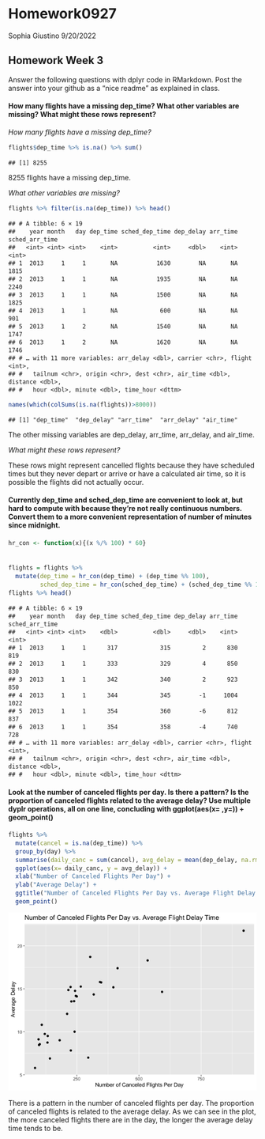 Homework0927
================
Sophia Giustino
9/20/2022

## Homework Week 3

Answer the following questions with dplyr code in RMarkdown. Post the
answer into your github as a “nice readme” as explained in class.

#### How many flights have a missing dep\_time? What other variables are missing? What might these rows represent?

*How many flights have a missing dep\_time?*

``` r
flights$dep_time %>% is.na() %>% sum()
```

    ## [1] 8255

8255 flights have a missing dep\_time.

*What other variables are missing?*

``` r
flights %>% filter(is.na(dep_time)) %>% head()
```

    ## # A tibble: 6 × 19
    ##    year month   day dep_time sched_dep_time dep_delay arr_time sched_arr_time
    ##   <int> <int> <int>    <int>          <int>     <dbl>    <int>          <int>
    ## 1  2013     1     1       NA           1630        NA       NA           1815
    ## 2  2013     1     1       NA           1935        NA       NA           2240
    ## 3  2013     1     1       NA           1500        NA       NA           1825
    ## 4  2013     1     1       NA            600        NA       NA            901
    ## 5  2013     1     2       NA           1540        NA       NA           1747
    ## 6  2013     1     2       NA           1620        NA       NA           1746
    ## # … with 11 more variables: arr_delay <dbl>, carrier <chr>, flight <int>,
    ## #   tailnum <chr>, origin <chr>, dest <chr>, air_time <dbl>, distance <dbl>,
    ## #   hour <dbl>, minute <dbl>, time_hour <dttm>

``` r
names(which(colSums(is.na(flights))>8000))
```

    ## [1] "dep_time"  "dep_delay" "arr_time"  "arr_delay" "air_time"

The other missing variables are dep\_delay, arr\_time, arr\_delay, and
air\_time.

*What might these rows represent?*

These rows might represent cancelled flights because they have scheduled
times but they never depart or arrive or have a calculated air time, so
it is possible the flights did not actually occur.

#### Currently dep\_time and sched\_dep\_time are convenient to look at, but hard to compute with because they’re not really continuous numbers. Convert them to a more convenient representation of number of minutes since midnight.

``` r
hr_con <- function(x){(x %/% 100) * 60}


flights = flights %>% 
  mutate(dep_time = hr_con(dep_time) + (dep_time %% 100), 
         sched_dep_time = hr_con(sched_dep_time) + (sched_dep_time %% 100)) 
flights %>% head()
```

    ## # A tibble: 6 × 19
    ##    year month   day dep_time sched_dep_time dep_delay arr_time sched_arr_time
    ##   <int> <int> <int>    <dbl>          <dbl>     <dbl>    <int>          <int>
    ## 1  2013     1     1      317            315         2      830            819
    ## 2  2013     1     1      333            329         4      850            830
    ## 3  2013     1     1      342            340         2      923            850
    ## 4  2013     1     1      344            345        -1     1004           1022
    ## 5  2013     1     1      354            360        -6      812            837
    ## 6  2013     1     1      354            358        -4      740            728
    ## # … with 11 more variables: arr_delay <dbl>, carrier <chr>, flight <int>,
    ## #   tailnum <chr>, origin <chr>, dest <chr>, air_time <dbl>, distance <dbl>,
    ## #   hour <dbl>, minute <dbl>, time_hour <dttm>

#### Look at the number of canceled flights per day. Is there a pattern? Is the proportion of canceled flights related to the average delay? Use multiple dyplr operations, all on one line, concluding with ggplot(aes(x= ,y=)) + geom\_point()

``` r
flights %>% 
  mutate(cancel = is.na(dep_time)) %>% 
  group_by(day) %>% 
  summarise(daily_canc = sum(cancel), avg_delay = mean(dep_delay, na.rm = TRUE)) %>% 
  ggplot(aes(x= daily_canc, y = avg_delay)) +
  xlab("Number of Canceled Flights Per Day") +
  ylab("Average Delay") +
  ggtitle("Number of Canceled Flights Per Day vs. Average Flight Delay Time") +
  geom_point() 
```

![](homework-week3-code_files/figure-gfm/unnamed-chunk-4-1.png)<!-- -->

There is a pattern in the number of canceled flights per day. The
proportion of canceled flights is related to the average delay. As we
can see in the plot, the more canceled flights there are in the day, the
longer the average delay time tends to be.

